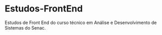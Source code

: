 # Estudos-FrontEnd
Estudos de Front End do curso técnico em Análise e Desenvolvimento de Sistemas do Senac.
